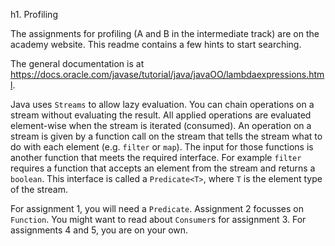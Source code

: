 h1. Profiling

The assignments for profiling (A and B in the intermediate track) are on the academy website. This readme contains a few hints to start searching.

The general documentation is at https://docs.oracle.com/javase/tutorial/java/javaOO/lambdaexpressions.html.

Java uses `Streams` to allow lazy evaluation. You can chain operations on a stream without evaluating the result. All applied operations are evaluated element-wise when the stream is iterated (consumed). An operation on a stream is given by a function call on the stream that tells the stream what to do with each element (e.g. `filter` or `map`). The input for those functions is another function that meets the required interface. For example `filter` requires a function that accepts an element from the stream and returns a `boolean`. This interface is called a `Predicate<T>`, where `T` is the element type of the stream.

For assignment 1, you will need a `Predicate`. Assignment 2 focusses on `Function`. You might want to read about `Consumer`s for assignment 3. For assignments 4 and 5, you are on your own.